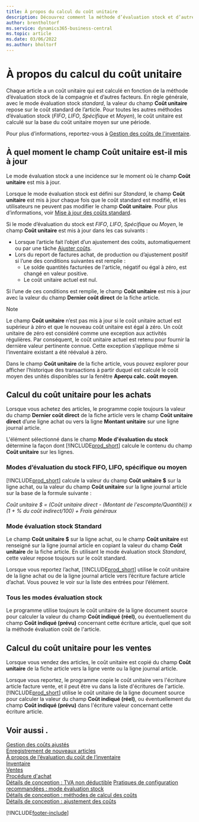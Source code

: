 ```yaml
---
title: À propos du calcul du coût unitaire
description: Découvrez comment la méthode d’évaluation stock et d’autres facteurs influencent le champ Coût unitaire de la fiche Article.
author: brentholtorf
ms.service: dynamics365-business-central
ms.topic: article
ms.date: 03/06/2022
ms.author: bholtorf
---
```

# <a name="about-unit-cost-calculation"></a>À propos du calcul du coût unitaire

Chaque article a un coût unitaire qui est calculé en fonction de la méthode d’évaluation stock de la compagnie et d’autres facteurs. En règle générale, avec le mode évaluation stock *standard*, la valeur du champ **Coût unitaire** repose sur le coût standard de l’article. Pour toutes les autres méthodes d’évaluation stock (*FIFO*, *LIFO*, *Spécifique* et *Moyen*), le coût unitaire est calculé sur la base du coût unitaire moyen sur une période.  

Pour plus d’informations, reportez-vous à [Gestion des coûts de l'inventaire](finance-manage-inventory-costs.md).  

## <a name="when-is-the-unit-cost-field-updated"></a>À quel moment le champ Coût unitaire est-il mis à jour

Le mode évaluation stock a une incidence sur le moment où le champ **Coût unitaire** est mis à jour.

Lorsque le mode évaluation stock est défini sur *Standard*, le champ **Coût unitaire** est mis à jour chaque fois que le coût standard est modifié, et les utilisateurs ne peuvent pas modifier le champ **Coût unitaire**. Pour plus d’informations, voir [Mise à jour des coûts standard](finance-how-to-update-standard-costs.md).

Si le mode d’évaluation du stock est *FIFO*, *LIFO*, *Spécifique* ou *Moyen*, le champ **Coût unitaire** est mis à jour dans les cas suivants :

* Lorsque l’article fait l’objet d’un ajustement des coûts, automatiquement ou par une tâche [Ajuster coûts](inventory-how-adjust-item-costs.md#to-adjust-item-costs-manually).
* Lors du report de factures achat, de production ou d’ajustement positif si l’une des conditions suivantes est remplie :
  * Le solde quantités facturées de l'article, négatif ou égal à zéro, est changé en valeur positive.
  * Le coût unitaire actuel est nul.

Si l’une de ces conditions est remplie, le champ **Coût unitaire** est mis à jour avec la valeur du champ **Dernier coût direct** de la fiche article.

> [!NOTE]
> Le champ **Coût unitaire** n’est pas mis à jour si le coût unitaire actuel est supérieur à zéro et que le nouveau coût unitaire est égal à zéro. Un coût unitaire de zéro est considéré comme une exception aux activités régulières. Par conséquent, le coût unitaire actuel est retenu pour fournir la dernière valeur pertinente connue. Cette exception s’applique même si l’inventaire existant a été réévalué à zéro.

Dans le champ **Coût unitaire** de la fiche article, vous pouvez explorer pour afficher l’historique des transactions à partir duquel est calculé le coût moyen des unités disponibles sur la fenêtre **Aperçu calc. coût moyen**.

## <a name="unit-cost-calculation-for-purchases"></a>Calcul du coût unitaire pour les achats

Lorsque vous achetez des articles, le programme copie toujours la valeur du champ **Dernier coût direct** de la fiche article vers le champ **Coût unitaire direct** d’une ligne achat ou vers la ligne **Montant unitaire** sur une ligne journal article.

L'élément sélectionné dans le champ **Mode d'évaluation du stock** détermine la façon dont [!INCLUDE[prod_short](includes/prod_short.md)] calcule le contenu du champ **Coût unitaire** sur les lignes.

### <a name="costing-method-fifo-lifo-specific-or-average"></a>Modes d’évaluation du stock FIFO, LIFO, spécifique ou moyen

[!INCLUDE[prod_short](includes/prod_short.md)] calcule la valeur du champ **Coût unitaire $** sur la ligne achat, ou la valeur du champ **Coût unitaire** sur la ligne journal article sur la base de la formule suivante :

*Coût unitaire $ = (Coût unitaire direct - (Montant de l'escompte/Quantité)) x (1 + % du coût indirect/100) + Frais généraux*

### <a name="costing-method-standard"></a>Mode évaluation stock Standard

Le champ **Coût unitaire $** sur la ligne achat, ou le champ **Coût unitaire** est renseigné sur la ligne journal article en copiant la valeur du champ **Coût unitaire** de la fiche article. En utilisant le mode évaluation stock *Standard*, cette valeur repose toujours sur le coût standard.

Lorsque vous reportez l’achat, [!INCLUDE[prod_short](includes/prod_short.md)] utilise le coût unitaire de la ligne achat ou de la ligne journal article vers l’écriture facture article d’achat. Vous pouvez le voir sur la liste des entrées pour l’élément.

### <a name="all-costing-methods"></a>Tous les modes évaluation stock

Le programme utilise toujours le coût unitaire de la ligne document source pour calculer la valeur du champ **Coût indiqué (réel)**, ou éventuellement du champ **Coût indiqué (prévu)** concernant cette écriture article, quel que soit la méthode évaluation coût de l'article.

## <a name="unit-cost-calculation-for-sales"></a>Calcul du coût unitaire pour les ventes

Lorsque vous vendez des articles, le coût unitaire est copié du champ **Coût unitaire** de la fiche article vers la ligne vente ou la ligne journal article.

Lorsque vous reportez, le programme copie le coût unitaire vers l'écriture article facture vente, et il peut être vu dans la liste d'écritures de l'article. [!INCLUDE[prod_short](includes/prod_short.md)] utilise le coût unitaire de la ligne document source pour calculer la valeur du champ **Coût indiqué (réel)**, ou éventuellement du champ **Coût indiqué (prévu)** dans l'écriture valeur concernant cette écriture article.

## <a name="see-also"></a>Voir aussi .

[Gestion des coûts ajustés](finance-manage-inventory-costs.md)  
[Enregistrement de nouveaux articles](inventory-how-register-new-items.md)  
[À propos de l’évaluation du coût de l’inventaire](finance-learn-about-costing.md)  
[Inventaire](inventory-manage-inventory.md)  
[Ventes](sales-manage-sales.md)  
[Procédure d'achat](purchasing-manage-purchasing.md)  
[Détails de conception : TVA non déductible](design-details-nondeductible-vat.md)
[Pratiques de configuration recommandées : mode évaluation stock](setup-best-practices-costing-method.md)  
[Détails de conception : méthodes de calcul des coûts](design-details-costing-methods.md)  
[Détails de conception : ajustement des coûts](design-details-cost-adjustment.md)  

[!INCLUDE[footer-include](includes/footer-banner.md)]
